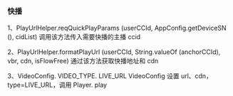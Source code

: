 
### 快播

1、PlayUrlHelper.reqQuickPlayParams (userCCId, AppConfig.getDeviceSN (), cidList)
调用该方法传入需要快播的主播 ccid

2、PlayUrlHelper.formatPlayUrl (userCCId, String.valueOf (anchorCCId), vbr, cdn, isFlowFree)
通过该方法获取快播地址和 cdn

3、VideoConfig. VIDEO_TYPE. LIVE_URL
VideoConfig 设置 url、cdn，type=LIVE_URL，调用 Player. play